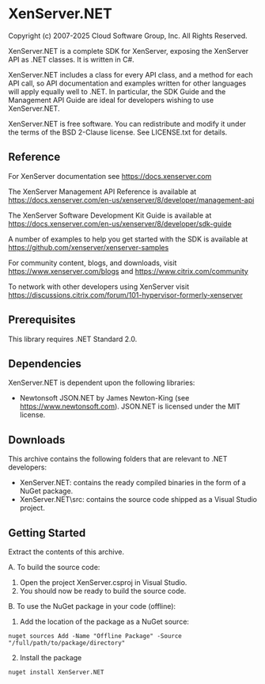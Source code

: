 # XenServer.NET

Copyright (c) 2007-2025 Cloud Software Group, Inc. All Rights Reserved.

XenServer.NET is a complete SDK for XenServer, exposing the XenServer
API as .NET classes. It is written in C#.

XenServer.NET includes a class for every API class, and a method for each API
call, so API documentation and examples written for other languages will apply
equally well to .NET. In particular, the SDK Guide and the Management API Guide
are ideal for developers wishing to use XenServer.NET.

XenServer.NET is free software. You can redistribute and modify it under the
terms of the BSD 2-Clause license. See LICENSE.txt for details.

## Reference

For XenServer documentation see <https://docs.xenserver.com>

The XenServer Management API Reference is available at
<https://docs.xenserver.com/en-us/xenserver/8/developer/management-api>

The XenServer Software Development Kit Guide is available at
<https://docs.xenserver.com/en-us/xenserver/8/developer/sdk-guide>

A number of examples to help you get started with the SDK is available at
<https://github.com/xenserver/xenserver-samples>

For community content, blogs, and downloads, visit
<https://www.xenserver.com/blogs> and <https://www.citrix.com/community>

To network with other developers using XenServer visit
<https://discussions.citrix.com/forum/101-hypervisor-formerly-xenserver>

## Prerequisites

This library requires .NET Standard 2.0.

## Dependencies

XenServer.NET is dependent upon the following libraries:

- Newtonsoft JSON.NET by James Newton-King (see <https://www.newtonsoft.com>).
  JSON.NET is licensed under the MIT license.

## Downloads

This archive contains the following folders that are relevant to .NET developers:

- XenServer.NET: contains the ready compiled binaries in the form of a NuGet package.
- XenServer.NET\src: contains the source code shipped as a Visual Studio project.

## Getting Started

Extract the contents of this archive.

A. To build the source code:

  1. Open the project XenServer.csproj in Visual Studio.
  2. You should now be ready to build the source code.

B. To use the NuGet package in your code (offline):

  1. Add the location of the package as a NuGet source:

  ```pwsh
  nuget sources Add -Name "Offline Package" -Source "/full/path/to/package/directory"
  ```

  2. Install the package

  ```pwsh
  nuget install XenServer.NET
  ```
